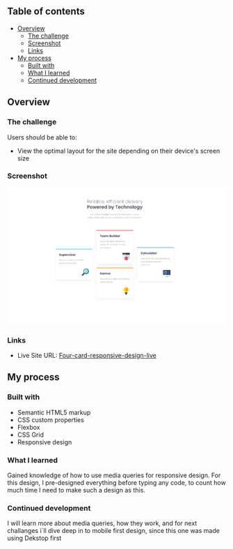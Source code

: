 ## Table of contents

- [Overview](#overview)
  - [The challenge](#the-challenge)
  - [Screenshot](#screenshot)
  - [Links](#links)
- [My process](#my-process)
  - [Built with](#built-with)
  - [What I learned](#what-i-learned)
  - [Continued development](#continued-development)

## Overview

### The challenge

Users should be able to:

- View the optimal layout for the site depending on their device's screen size

### Screenshot

![](./images/finall-design.png)

### Links

- Live Site URL: [Four-card-responsive-design-live](https://four-card-responsive-design.netlify.app)

## My process

### Built with

- Semantic HTML5 markup
- CSS custom properties
- Flexbox
- CSS Grid
- Responsive design

### What I learned

Gained knowledge of how to use media queries for responsive design. For this design, I pre-designed everything before typing any code, to count how much time I need to make such a design as this.

### Continued development

I will learn more about media queries, how they work, and for next challanges i`ll dive deep in to mobile first design, since this one was made using Dekstop first
